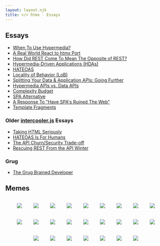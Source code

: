 ```yaml
---
layout: layout.njk
title: </> htmx - Essays
---
```


## Essays

* [When To Use Hypermedia?](/essays/when-to-use-hypermedia/)
* [A Real World React to htmx Port](/essays/a-real-world-react-to-htmx-port/)
* [How Did REST Come To Mean The Opposite of REST?](/essays/how-did-rest-come-to-mean-the-opposite-of-rest/)
* [Hypermedia-Driven Applications (HDAs)](/essays/hypermedia-driven-applications)
* [HATEOAS](/essays/hateoas)
* [Locality of Behavior (LoB)](/essays/locality-of-behaviour)
* [Splitting Your Data & Application APIs: Going Further](/essays/splitting-your-apis)
* [Hypermedia APIs vs. Data APIs](/essays/hypermedia-apis-vs-data-apis)
* [Complexity Budget](/essays/complexity-budget)
* [SPA Alternative](/essays/spa-alternative)
* [A Response To "Have SPA's Ruined The Web"](/essays/a-response-to-rich-harris)
* [Template Fragments](/essays/template-fragments/)


### Older [intercooler.js](https://intercoolerjs.org) Essays

* [Taking HTML Seriously](https://intercoolerjs.org/2020/01/14/taking-html-seriously)
* [HATEOAS Is For Humans](https://intercoolerjs.org/2016/05/08/hatoeas-is-for-humans.html)
* [The API Churn/Security Trade-off](https://intercoolerjs.org/2016/02/17/api-churn-vs-security.html)
* [Rescuing REST From the API Winter](https://intercoolerjs.org/2016/01/18/rescuing-rest.html)

### Grug

* [The Grug Brained Developer](https://grugbrain.dev)

## Memes

<style>
  .memes {
    text-align: center;
  }
  .memes img {
     max-width: 100%;
     margin: 16px;
   }
</style>
<div class="memes">
<img src="/img/memes/original.png">
<img src="/img/memes/20yearold.png">
<img src="/img/memes/extinction.png">
<img src="/img/memes/restapi.png">
<img src="/img/memes/whowillwin.png">
<img src="/img/memes/frontenddevs.png">
<img src="/img/memes/htmxanddjango.png">
<img src="/img/memes/htmlvsjson.png">
<img src="/img/memes/bellcurve.png">
<img src="/img/memes/aye.png">
<img src="/img/memes/justusehtml.png">
<img src="/img/memes/dontknowwhatclientsideroutingis.png">
<img src="/img/memes/drakearchitecture.png">
<img src="/img/memes/nocap.png">
<img src="/img/memes/ie11enjoyer.png">
<img src="/img/memes/hydration.png">
<img src="/img/memes/viewsource.png">
<img src="/img/memes/javascripthistory.png">
<img src="/img/memes/bellcurve2.png">
<img src="/img/memes/dbtohtml.png">
<img src="/img/memes/normal.png">
<img src="/img/memes/uarealldoingitwrong.png">
<img src="/img/memes/feelbad.png">
<img src="/img/memes/drakememes.png">
<img src="/img/memes/fullstack.jpg">
</div>
